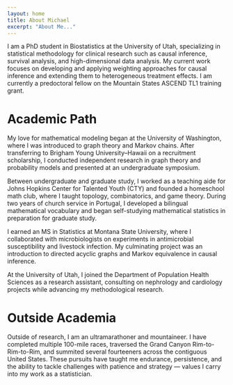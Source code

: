 ```yaml
---
layout: home
title: About Michael
excerpt: "About Me..."
---
```


I am a PhD student in Biostatistics at the University of Utah, specializing in statistical methodology for clinical research such as causal inference, survival analysis, and high-dimensional data analysis. My current work focuses on developing and applying weighting approaches for causal inference and extending them to heterogeneous treatment effects. I am currently a predoctoral fellow on the Mountain States ASCEND TL1 training grant.

# Academic Path

My love for mathematical modeling began at the University of Washington, where I was introduced to graph theory and Markov chains. After transferring to Brigham Young University–Hawaii on a recruitment scholarship, I conducted independent research in graph theory and probability models and presented at an undergraduate symposium.

Between undergraduate and graduate study, I worked as a teaching aide for Johns Hopkins Center for Talented Youth (CTY) and founded a homeschool math club, where I taught topology, combinatorics, and game theory. During two years of church service in Portugal, I developed a bilingual mathematical vocabulary and began self-studying mathematical statistics in preparation for graduate study.

I earned an MS in Statistics at Montana State University, where I collaborated with microbiologists on experiments in antimicrobial susceptibility and livestock infection. My culminating project was an introduction to directed acyclic graphs and Markov equivalence in causal inference.

At the University of Utah, I joined the Department of Population Health Sciences as a research assistant, consulting on nephrology and cardiology projects while advancing my methodological research.

# Outside Academia

Outside of research, I am an ultramarathoner and mountaineer. I have completed multiple 100-mile races, traversed the Grand Canyon Rim-to-Rim-to-Rim, and summited several fourteeners across the contiguous United States. These pursuits have taught me endurance, persistence, and the ability to tackle challenges with patience and strategy — values I carry into my work as a statistician.
